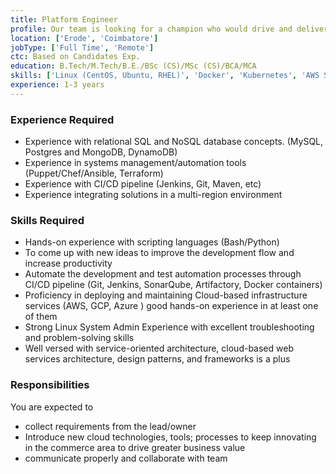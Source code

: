 ```yaml
---
title: Platform Engineer
profile: Our team is looking for a champion who would drive and deliver our platform needs from cross functional teams by adopting Infrastructure as Code (IaC) practices and mindset. The duties include Design, architect, and building self-service, self-healing, synthetic monitoring, and alerting platform/tools for various projects in the organization.
location: ['Erode', 'Coimbatore']
jobType: ['Full Time', 'Remote']
ctc: Based on Candidates Exp.
education: B.Tech/M.Tech/B.E./BSc (CS)/MSc (CS)/BCA/MCA
skills: ['Linux (CentOS, Ubuntu, RHEL)', 'Docker', 'Kubernetes', 'AWS Services (EC2, S3, VPC, RDS, ELB)', 'GCP services', 'Boto3', 'Python3/Bash']
experience: 1-3 years
---
```

### Experience Required
  - Experience with relational SQL and NoSQL database concepts. (MySQL, Postgres and MongoDB, DynamoDB)
  - Experience in systems management/automation tools (Puppet/Chef/Ansible, Terraform)
  - Experience with CI/CD pipeline (Jenkins, Git, Maven, etc)
  - Experience integrating solutions in a multi-region environment

### Skills Required
  - Hands-on experience with scripting languages (Bash/Python)
  - To come up with new ideas to improve the development flow and increase productivity
  - Automate the development and test automation processes through CI/CD pipeline (Git, Jenkins, SonarQube, Artifactory, Docker containers)
  - Proficiency in deploying and maintaining Cloud-based infrastructure services (AWS, GCP, Azure ) good hands-on experience in at least one of them
  - Strong Linux System Admin Experience with excellent troubleshooting and problem-solving skills
  - Well versed with service-oriented architecture, cloud-based web services architecture, design patterns, and frameworks is a plus

### Responsibilities
You are expected to 
  - collect requirements from the lead/owner
  - Introduce new cloud technologies, tools; processes to keep innovating in the commerce area to drive greater business value
  - communicate properly and collaborate with team
